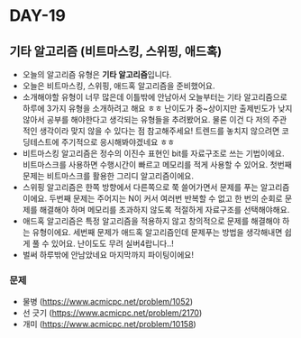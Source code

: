 # DAY-19

## 기타 알고리즘 (비트마스킹, 스위핑, 애드혹)

- 오늘의 알고리즘 유형은 **기타 알고리즘**입니다.
- 오늘은 비트마스킹, 스위핑, 애드혹 알고리즘을 준비했어요.
- 소개해야할 유형이 너무 많은데 이틀밖에 안남아서 오늘부터는 기타 알고리즘으로 하루에 3가지 유형을 소개하려고 해요 ㅎㅎ 난이도가 중~상이지만 출제빈도가 낮지 않아서 공부를 해야한다고 생각되는 유형들을 추려봤어요. 물론 이건 다 저의 주관적인 생각이라 맞지 않을 수 있다는 점 참고해주세요! 트렌드를 놓치지 않으려면 코딩테스트에 주기적으로 응시해봐야겠네요 ㅎㅎ
- 비트마스킹 알고리즘은 정수의 이진수 표현인 bit를 자료구조로 쓰는 기법이에요. 비트마스크를 사용하면 수행시간이 빠르고 메모리를 적게 사용할 수 있어요. 첫번째 문제는 비트마스크를 활용한 그리디 알고리즘이에요.
- 스위핑 알고리즘은 한쪽 방향에서 다른쪽으로 쭉 쓸어가면서 문제를 푸는 알고리즘이에요. 두번째 문제는 주어지는 N이 커서 여러번 반복할 수 없고 한 번의 순회로 문제를 해결해야 하며 메모리를 초과하지 않도록 적절하게 자료구조를 선택해야해요.
- 애드혹 알고리즘은 특정 알고리즘을 적용하지 않고 창의적으로 문제를 해결해야 하는 유형이에요. 세번째 문제가 애드혹 알고리즘인데 문제푸는 방법을 생각해내면 쉽게 풀 수 있어요. 난이도도 무려 실버4랍니다..!
- 벌써 하루밖에 안남았네요 마지막까지 파이팅이에요!

### 문제

- 물병 (https://www.acmicpc.net/problem/1052)
- 선 긋기 (https://www.acmicpc.net/problem/2170)
- 개미 (https://www.acmicpc.net/problem/10158)
